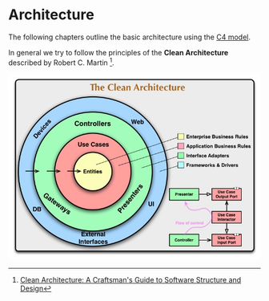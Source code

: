 # Architecture

The following chapters outline the basic architecture
using the [C4 model](https://c4model.com/).

In general we try to follow the principles of the **Clean Architecture** described by
Robert C. Martin [^clean-architecture].

![Clean Architecture](architecture/CleanArchitecture.jpg)

[^clean-architecture]: [Clean Architecture: A Craftsman's Guide to Software Structure and Design](https://www.pearson.com/us/higher-education/program/Martin-Clean-Architecture-A-Craftsman-s-Guide-to-Software-Structure-and-Design/PGM333762.html)
